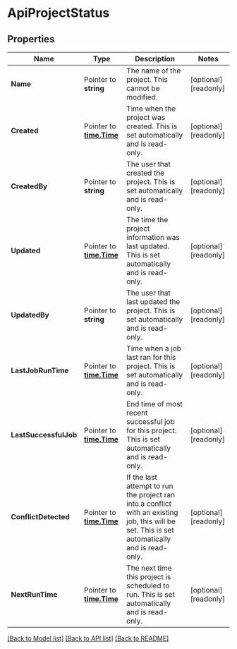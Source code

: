 # ApiProjectStatus

## Properties

Name | Type | Description | Notes
------------ | ------------- | ------------- | -------------
**Name** | Pointer to **string** | The name of the project. This cannot be modified. | [optional] [readonly] 
**Created** | Pointer to [**time.Time**](time.Time.md) | Time when the project was created.  This is set automatically and is read-only. | [optional] [readonly] 
**CreatedBy** | Pointer to **string** | The user that created the project.  This is set automatically and is read-only. | [optional] [readonly] 
**Updated** | Pointer to [**time.Time**](time.Time.md) | The time the project information was last updated.  This is set automatically and is read-only. | [optional] [readonly] 
**UpdatedBy** | Pointer to **string** | The user that last updated the project.  This is set automatically and is read-only. | [optional] [readonly] 
**LastJobRunTime** | Pointer to [**time.Time**](time.Time.md) | Time when a job last ran for this project.  This is set automatically and is read-only. | [optional] [readonly] 
**LastSuccessfulJob** | Pointer to [**time.Time**](time.Time.md) | End time of most recent successful job for this project.  This is set automatically and is read-only. | [optional] [readonly] 
**ConflictDetected** | Pointer to [**time.Time**](time.Time.md) | If the last attempt to run the project ran into a conflict with an existing job, this will be set. This is set automatically and is read-only. | [optional] [readonly] 
**NextRunTime** | Pointer to [**time.Time**](time.Time.md) | The next time this project is scheduled to run. This is set automatically and is read-only. | [optional] [readonly] 

[[Back to Model list]](../README.md#documentation-for-models) [[Back to API list]](../README.md#documentation-for-api-endpoints) [[Back to README]](../README.md)


